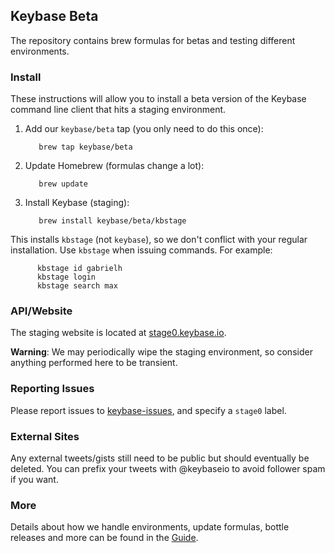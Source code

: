## Keybase Beta

The repository contains brew formulas for betas and testing different environments.

### Install

These instructions will allow you to install a beta version of the Keybase command line client that hits a staging environment.

1. Add our `keybase/beta` tap (you only need to do this once):

          brew tap keybase/beta
          
1. Update Homebrew (formulas change a lot):

          brew update

1. Install Keybase (staging):
          
          brew install keybase/beta/kbstage


This installs `kbstage` (not `keybase`), so we don't conflict with your regular installation. Use `kbstage` when issuing commands. For example:

          kbstage id gabrielh
          kbstage login
          kbstage search max


### API/Website

The staging website is located at [stage0.keybase.io](https://stage0.keybase.io/).

**Warning**: We may periodically wipe the staging environment, so consider anything performed here to be transient.

### Reporting Issues

Please report issues to [keybase-issues](https://github.com/keybase/keybase-issues/issues), and specify a `stage0` label.

### External Sites

Any external tweets/gists still need to be public but should eventually be deleted. You can prefix your tweets with @keybaseio to avoid follower spam if you want.

### More

Details about how we handle environments, update formulas, bottle releases and more can be found in the [Guide](https://github.com/keybase/homebrew-beta/blob/master/GUIDE.md).
